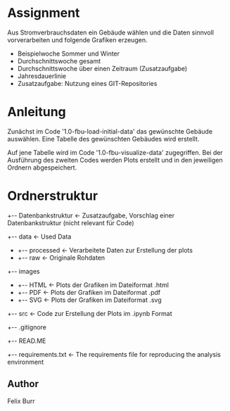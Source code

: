 # Assignment 
Aus Stromverbrauchsdaten ein Gebäude wählen und die Daten sinnvoll vorverarbeiten und folgende Grafiken erzeugen.
- Beispielwoche Sommer und Winter
- Durchschnittswoche gesamt
- Durchschnittswoche über einen Zeitraum (Zusatzaufgabe)
- Jahresdauerlinie
- Zusatzaufgabe: Nutzung eines GIT-Repositories

# Anleitung
Zunächst im Code '1.0-fbu-load-initial-data' das gewünschte Gebäude auswählen. Eine Tabelle des gewünschten Gebäudes wird erstellt. 

Auf jene Tabelle wird im Code '1.0-fbu-visualize-data' zugegriffen. 
Bei der Ausführung des zweiten Codes werden Plots erstellt und in den jeweiligen Ordnern abgespeichert.  

# Ordnerstruktur

+-- Datenbankstruktur        <-  Zusatzaufgabe, Vorschlag einer Datenbankstruktur (nicht relevant für Code)

+-- data                     <-  Used Data
-  +-- processed             <-  Verarbeitete Daten zur Erstellung der plots
-   +-- raw                  <-  Originale Rohdaten
  

+-- images
-   +-- HTML                 <-  Plots der Grafiken im Dateiformat .html
-   +-- PDF                  <-  Plots der Grafiken im Dateiformat .pdf
-   +-- SVG                  <-  Plots der Grafiken im Dateiformat .svg  
  
+-- src                      <-  Code zur Erstellung der Plots im .ipynb Format

+-- .gitignore

+-- READ.ME

+-- requirements.txt    <- The requirements file for reproducing the analysis environment



## Author 
Felix Burr